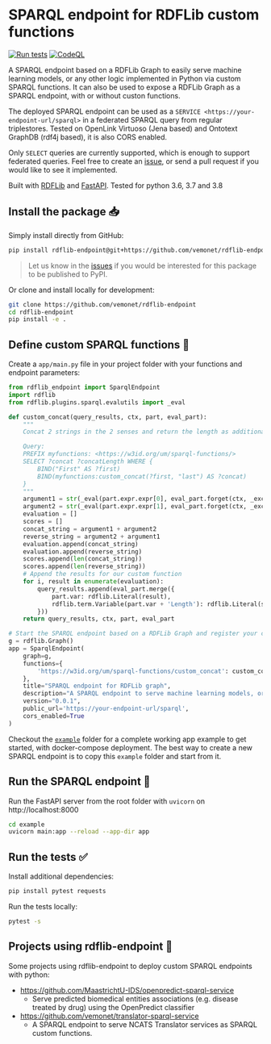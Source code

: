 # SPARQL endpoint for RDFLib custom functions

[![Run tests](https://github.com/vemonet/rdflib-endpoint/actions/workflows/run-tests.yml/badge.svg)](https://github.com/vemonet/rdflib-endpoint/actions/workflows/run-tests.yml) [![CodeQL](https://github.com/vemonet/rdflib-endpoint/actions/workflows/codeql-analysis.yml/badge.svg)](https://github.com/vemonet/rdflib-endpoint/actions/workflows/codeql-analysis.yml)

A SPARQL endpoint based on a RDFLib Graph to easily serve machine learning models, or any other logic implemented in Python via custom SPARQL functions. It can also be used to expose a RDFLib Graph as a SPARQL endpoint, with or without custon functions.

The deployed SPARQL endpoint can be used as a `SERVICE <https://your-endpoint-url/sparql>` in a federated SPARQL query from regular triplestores. Tested on OpenLink Virtuoso (Jena based) and Ontotext GraphDB (rdf4j based), it is also CORS enabled.

Only `SELECT` queries are currently supported, which is enough to support federated queries. Feel free to create an [issue](/issues), or send a pull request if you would like to see it implemented.

Built with [RDFLib](https://github.com/RDFLib/rdflib) and [FastAPI](https://fastapi.tiangolo.com/). Tested for python 3.6, 3.7 and 3.8

## Install the package 📥

Simply install directly from GitHub:

```bash
pip install rdflib-endpoint@git+https://github.com/vemonet/rdflib-endpoint@main
```

> Let us know in the [issues](/issues) if you would be interested for this package to be published to PyPI.

Or clone and install locally for development:

```bash
git clone https://github.com/vemonet/rdflib-endpoint
cd rdflib-endpoint
pip install -e .
```

## Define custom SPARQL functions 🐍

Create a `app/main.py` file in your project folder with your functions and endpoint parameters:

```python
from rdflib_endpoint import SparqlEndpoint
import rdflib
from rdflib.plugins.sparql.evalutils import _eval

def custom_concat(query_results, ctx, part, eval_part):
    """
    Concat 2 strings in the 2 senses and return the length as additional Length variable

    Query:
    PREFIX myfunctions: <https://w3id.org/um/sparql-functions/>
    SELECT ?concat ?concatLength WHERE {
        BIND("First" AS ?first)
        BIND(myfunctions:custom_concat(?first, "last") AS ?concat)
    }
    """
    argument1 = str(_eval(part.expr.expr[0], eval_part.forget(ctx, _except=part.expr._vars)))
    argument2 = str(_eval(part.expr.expr[1], eval_part.forget(ctx, _except=part.expr._vars)))
    evaluation = []
    scores = []
    concat_string = argument1 + argument2
    reverse_string = argument2 + argument1
    evaluation.append(concat_string)
    evaluation.append(reverse_string)
    scores.append(len(concat_string))
    scores.append(len(reverse_string))
    # Append the results for our custom function
    for i, result in enumerate(evaluation):
        query_results.append(eval_part.merge({
            part.var: rdflib.Literal(result), 
            rdflib.term.Variable(part.var + 'Length'): rdflib.Literal(scores[i])
        }))
    return query_results, ctx, part, eval_part

# Start the SPARQL endpoint based on a RDFLib Graph and register your custom functions
g = rdflib.Graph()
app = SparqlEndpoint(
    graph=g,
    functions={
        'https://w3id.org/um/sparql-functions/custom_concat': custom_concat
    },
    title="SPARQL endpoint for RDFLib graph", 
    description="A SPARQL endpoint to serve machine learning models, or any other logic implemented in Python. \n[Source code](https://github.com/vemonet/rdflib-endpoint)",
    version="0.0.1",
    public_url='https://your-endpoint-url/sparql',
    cors_enabled=True
)
```

Checkout the [`example`](https://github.com/vemonet/rdflib-endpoint/tree/main/example) folder for a complete working app example to get started, with docker-compose deployment. The best way to create a new SPARQL endpoint is to copy this `example` folder and start from it.

## Run the SPARQL endpoint 🦄

Run the FastAPI server from the root folder with `uvicorn` on http://localhost:8000 

```bash
cd example
uvicorn main:app --reload --app-dir app
```

## Run the tests ✅️

Install additional dependencies:

```bash
pip install pytest requests
```

Run the tests locally:

```bash
pytest -s
```

## Projects using rdflib-endpoint 📂

Some projects using rdflib-endpoint to deploy custom SPARQL endpoints with python:

* https://github.com/MaastrichtU-IDS/openpredict-sparql-service
  * Serve predicted biomedical entities associations (e.g. disease treated by drug) using the OpenPredict classifier
* https://github.com/vemonet/translator-sparql-service
  * A SPARQL endpoint to serve NCATS Translator services as SPARQL custom functions.
